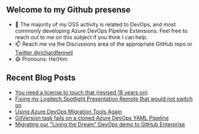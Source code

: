 ## Welcome to my Github presense

- 💬 The majority of my OSS activity is related to DevOps, and most commonly developing Azure DevOps Pipeline Extensions. Feel free to reach out to me on this subject if you think I can help.
- 📫 Reach me via the Discussions area of the appropriate GitHub repo or [Twitter @richardfennell](https://twitter.com/richardfennell)
- 😄 Pronouns: He/Him

## Recent Blog Posts
<!-- BLOG-POST-LIST:START -->
- [You need a license to touch that &lpar;revised 18 years on&rpar;](https://blogs.blackmarble.co.uk/rfennell/you-need-a-license-to-touch-that-revised/)
- [Fixing my Logitech Spotlight Presentation Remote that would not switch on](https://blogs.blackmarble.co.uk/rfennell/fixing-my-logitech-spotlight/)
- [Using Azure DevOps Migration Tools Again](https://blogs.blackmarble.co.uk/rfennell/time-for-azure-devops-migration-tools-again/)
- [GitVersion task fails on a cloned Azure DevOps YAML Pipeline](https://blogs.blackmarble.co.uk/rfennell/gitversion-fails-on-a-cloned-yaml-build/)
- [Migrating our &quot;Living the Dream&quot; DevOps demo to GitHub Enterprise](https://blogs.blackmarble.co.uk/rfennell/migrating-living-the-dream-to-github/)
<!-- BLOG-POST-LIST:END -->


<!--
**rfennell/rfennell** is a ✨ _special_ ✨ repository because its `README.md` (this file) appears on your GitHub profile.

Here are some ideas to get you started:

- 🔭 I’m currently working on ...
- 🌱 I’m currently learning ...
- 👯 I’m looking to collaborate on ...
- 🤔 I’m looking for help with ...
- 💬 Ask me about ...
- 📫 How to reach me: ...
- 😄 Pronouns: ...
- ⚡ Fun fact: ...
-->

